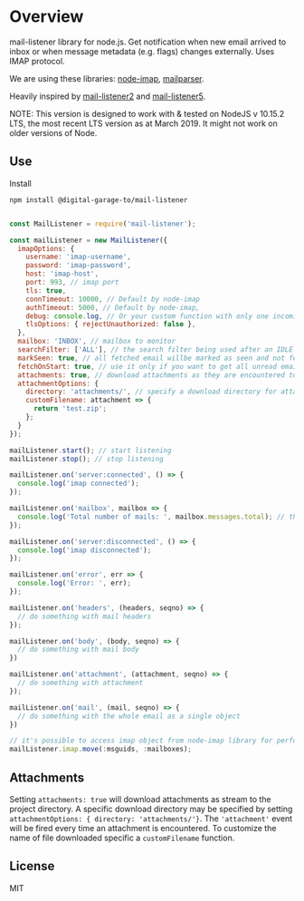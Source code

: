 # Overview

mail-listener library for node.js. Get notification when new email arrived to inbox or when message metadata (e.g. flags) changes externally. Uses IMAP protocol.

We are using these libraries: [node-imap](https://github.com/mscdex/node-imap), [mailparser](https://github.com/nodemailer/mailparser).

Heavily inspired by [mail-listener2](https://github.com/chirag04/mail-listener2) and [mail-listener5](https://github.com/Pranav-Dakshina/mail-listener2).

NOTE: This version is designed to work with & tested on NodeJS v 10.15.2 LTS, the most recent LTS version as at March 2019. It might not work on older versions of Node.

## Use

Install

`npm install @digital-garage-to/mail-listener`

```javascript

const MailListener = require('mail-listener');

const mailListener = new MailListener({
  imapOptions: {
    username: 'imap-username',
    password: 'imap-password',
    host: 'imap-host',
    port: 993, // imap port
    tls: true,
    connTimeout: 10000, // Default by node-imap
    authTimeout: 5000, // Default by node-imap,
    debug: console.log, // Or your custom function with only one incoming argument. Default: null
    tlsOptions: { rejectUnauthorized: false },
  },
  mailbox: 'INBOX', // mailbox to monitor
  searchFilter: ['ALL'], // the search filter being used after an IDLE notification has been retrieved
  markSeen: true, // all fetched email willbe marked as seen and not fetched next time
  fetchOnStart: true, // use it only if you want to get all unread email on lib start. Default is `false`,
  attachments: true, // download attachments as they are encountered to the project directory
  attachmentOptions: {
    directory: 'attachments/', // specify a download directory for attachments
    customFilename: attachment => {
      return 'test.zip';
    };
  }
});

mailListener.start(); // start listening
mailListener.stop(); // stop listening

mailListener.on('server:connected', () => {
  console.log('imap connected');
});

mailListener.on('mailbox', mailbox => {
  console.log('Total number of mails: ', mailbox.messages.total); // this field in mailbox gives the total number of emails
});

mailListener.on('server:disconnected', () => {
  console.log('imap disconnected');
});

mailListener.on('error', err => {
  console.log('Error: ', err);
});

mailListener.on('headers', (headers, seqno) => {
  // do something with mail headers
});

mailListener.on('body', (body, seqno) => {
  // do something with mail body
})

mailListener.on('attachment', (attachment, seqno) => {
  // do something with attachment
});

mailListener.on('mail', (mail, seqno) => {
  // do something with the whole email as a single object
})

// it's possible to access imap object from node-imap library for performing additional actions. E.x.
mailListener.imap.move(:msguids, :mailboxes);

```

## Attachments

Setting `attachments: true` will download attachments as stream to the project directory.
A specific download directory may be specified by setting `attachmentOptions: { directory: 'attachments/'}`.
The `'attachment'` event will be fired every time an attachment is encountered.
To customize the name of file downloaded specific a `customFilename` function.

## License

MIT
